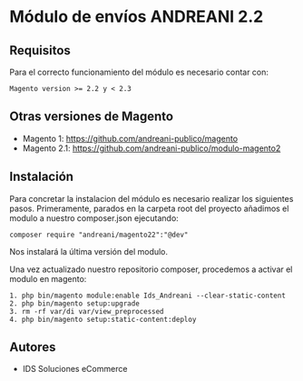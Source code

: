 # Módulo de envíos ANDREANI 2.2

## Requisitos

Para el correcto funcionamiento del módulo es necesario contar con:

```
Magento version >= 2.2 y < 2.3
```

## Otras versiones de Magento

  - Magento 1:  https://github.com/andreani-publico/magento
  - Magento 2.1:  https://github.com/andreani-publico/modulo-magento2
  
  
## Instalación

Para concretar la instalacion del módulo es necesario realizar los siguientes pasos. Primeramente, parados en la carpeta root del proyecto añadimos el modulo a nuestro composer.json ejecutando:

```
composer require "andreani/magento22":"@dev"
```

Nos instalará la última versión del modulo.

Una vez actualizado nuestro repositorio composer, procedemos a activar el modulo en magento:

```
1. php bin/magento module:enable Ids_Andreani --clear-static-content
2. php bin/magento setup:upgrade
3. rm -rf var/di var/view_preprocessed
4. php bin/magento setup:static-content:deploy
```	

## Autores

* IDS Soluciones eCommerce

